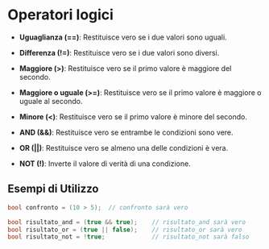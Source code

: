 # Operatori logici

- **Uguaglianza (==)**: Restituisce vero se i due valori sono uguali.
- **Differenza (!=)**: Restituisce vero se i due valori sono diversi.
- **Maggiore (>)**: Restituisce vero se il primo valore è maggiore del secondo.
- **Maggiore o uguale (>=)**: Restituisce vero se il primo valore è maggiore o uguale al secondo.
- **Minore (<)**: Restituisce vero se il primo valore è minore del secondo.



- **AND (&&)**: Restituisce vero se entrambe le condizioni sono vere.
- **OR (||)**: Restituisce vero se almeno una delle condizioni è vera.
- **NOT (!)**: Inverte il valore di verità di una condizione.

## Esempi di Utilizzo

```cpp
bool confronto = (10 > 5);  // confronto sarà vero

bool risultato_and = (true && true);    // risultato_and sarà vero
bool risultato_or = (true || false);    // risultato_or sarà vero
bool risultato_not = !true;             // risultato_not sarà falso

